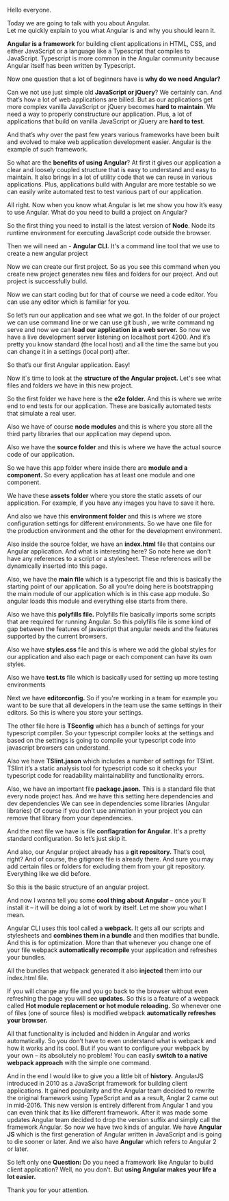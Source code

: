Hello everyone.  

Today we are going to talk with you about Angular.  
Let me quickly explain to you what Angular is and why you should learn it.  

**Angular is a framework** for building client applications in HTML, CSS, and either JavaScript or a language like a Typescript that compiles to JavaScript.
Typescript is more common in the Angular community because Angular itself has been written by Typescript.

Now one question that a lot of beginners have is **why do we need Angular?**

Can we not use just simple old **JavaScript or jQuery**? We certainly can. And that’s how a lot of web applications are billed.
But as our applications get more complex vanilla JavaScript or jQuery becomes **hard to maintain**. 
We need a way to properly constructure our application.
Plus, a lot of applications that build on vanilla JavaScript or jQuery are **hard to test**.

And that’s why over the past few years various frameworks have been built and evolved to make web application development easier.
Angular is the example of such framework. 

So what are the **benefits of using Angular**?
At first it gives our application a clear and loosely coupled structure that is easy to understand and easy to maintain.
It also brings in a lot of utility code that we can reuse in various applications. 
Plus, applications build with Angular are more testable so we can easily write automated test to test various part of our application.

All right. Now when you know what Angular is let me show you how it’s easy to use Angular.
What do you need to build a project on Angular?

So the first thing you need to install is the latest version of **Node**.
Node its runtime environment for executing JavaScript code outside the browser.

Then we will need an - **Angular CLI.**
It's a command line tool that we use to create a new angular project

Now we can create our first project.
So as you see this command when you create new project generates new files and folders for our project. 
And out project is successfully build.

Now we can start coding but for that of course we need a code editor.
You can use any editor which is familiar for you.

So let’s run our application and see what we got.
In the folder of our project we can use command line or we can use git bush , we write command ng serve and now we can **load our application in a web server.**
So now we have a live development server listening on localhost port 4200.
And it’s pretty you know standard (the local host) and all the time the same  but you can change it in a settings (local port) after.

So that’s our first Angular application. Easy!

Now it`s time to look at the **structure of the Angular project.**
Let's see what files and folders we have in this new project.

So the first folder we have here is the **e2e folder.** And this is where we write end to end tests for our application.
These are basically automated tests that simulate a real user.

Also we have of course **node modules** and this is where you store all the third party libraries that our application may depend upon. 

Also we have the **source folder** and this is where we have the actual source code of our application.

So we have this app folder where inside there are **module and a component.**
So every application has at least one module and one component.

We have these **assets folder** where you store the static assets of our application. 
For example, if you have any images you have to save it here.

And also we have this **environment folder** and this is where we store configuration settings for different environments. So we have one file for the production environment and the other for the development environment.

Also inside the source folder, we have an **index.html** file that contains our Angular application.
And what is interesting here?
So note here we don't have any references to a script or a stylesheet.
These references will be dynamically inserted into this page.

Also, we have the **main file** which is a typescript file and this is basically the starting point of our application.
So all you're doing here is bootstrapping the main module of our application which is in this case app module.
So angular loads this module and everything else starts from there.

Also we have this **polyfills file.** Polyfills file basically imports some scripts that are required for running Angular.
So this polyfills file is some kind of gap between the features of javascript that angular needs and the features supported by the current browsers.

Also we have **styles.css** file and this is where we add the global styles for our application and also each page or each component can have its own styles.

Also we have **test.ts** file which is basically used for setting up more testing environments    

Next we have **editorconfig.** So if you're working in a team for example you want to be sure that all developers in the team use the same settings in their editors. So this is where you store your settings.

The other file here is **TSconfig** which has a bunch of settings for your typescript compiler. So your typescript compiler looks at the settings and based on the settings is going to compile your typescript code into javascript browsers can understand.

Also we have **TSlint.jason** which includes a number of settings for TSlint.
TSlint it’s a static analysis tool for typescript code so it checks your typescript code for readability maintainability and functionality errors.

Also, we have an important file **package.jason.**
This is a standard file that every node project has.
And we have this setting here dependencies and dev dependencies 
We can see in dependencies some libraries (Angular libraries)
Of course if you don’t use animation in your project you can remove that library from your dependencies.

And the next file we have is file **conflagration for Angular**. It's a pretty standard configuration. So let’s just skip it.

And also, our Angular project already has a **git repository.** That’s cool, right?
And of course, the gitignore file is already there. And sure you may add certain files or folders for excluding them from your git repository. Everything like we did before.

So this is the basic structure of an angular project.

And now I wanna tell you some  **cool thing about Angular** – once you`ll install  it – it will be doing a lot of work by itself.
Let me show you what I mean.

Angular CLI uses this tool called a **webpack.**
It gets all our scripts and stylesheets and **combines them in a bundle** and then modifies that bundle. And this is for optimization.
More than that whenever you change one of your file webpack **automatically recompile** your application and refreshes your bundles.

All the bundles that webpack generated it also **injected** them into our index.html file.

If you will change any file and you go back to the browser without even refreshing the page you  will see **updates.**
So this is a feature of a webpack called **Hot module replacement or hot module reloading.** 
So whenever one of files (one of source files) is modified webpack **automatically refreshes your browser.**

All that functionality is included and hidden in Angular and works automatically. So you don’t have to even understand what is webpack and how it works and its cool. But if you want to configure your webpack by your own – its absolutely no problem!
You can easily **switch to a native webpack approach** with the simple one command.

And in the end I would like to give you a little bit of **history.**
AngularJS introduced in 2010 as a JavaScript framework for building client applications.
It gained popularity and the Angular team decided to rewrite the original framework using TypeScript and as a result, Anglar 2 came out in mid-2016.
This new version is entirely different from Angular 1 and you can even think that its like different framework.
After it was made some updates Angular team decided to drop the version suffix and simply call the framework Angular.
So now we have two kinds of angular.
We have **Angular JS** which is the first generation of Angular written in JavaScript and is going to die sooner or later.
And we also have **Angular** which refers to Angular 2 or later.

So left only one **Question:** Do you need a framework like Angular to build client application?
Well, no you don’t.
But **using Angular makes your life a lot easier.**

Thank you for your attention.
